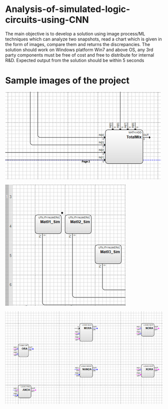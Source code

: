 # Analysis-of-simulated-logic-circuits-using-CNN

The main objective is to develop a solution using image process/ML techniques which
can analyze two snapshots, read a chart which is given in the form of images, compare
them and returns the discrepancies.
The solution should work on Windows platform Win7 and above OS, any 3rd party
components must be free of cost and free to distribute for internal R&D. Expected
output from the solution should be within 5 seconds

# Sample images of the project
![](Screenshot/BeforeWireOverlap.JPG)

![](Screenshot/AfterSnapToGrid.JPG)

![](Screenshot/Pin&Bubble.JPG)

